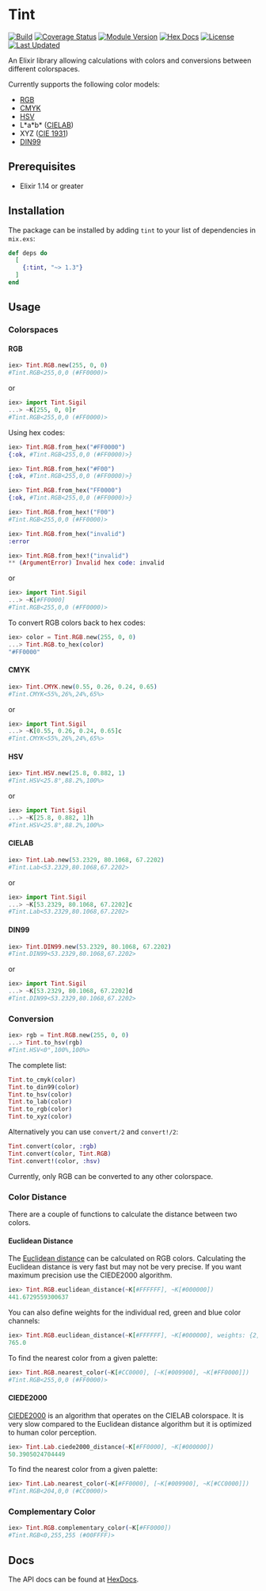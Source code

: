 # Tint

[![Build](https://github.com/tlux/tint/actions/workflows/elixir.yml/badge.svg)](https://github.com/tlux/tint/actions/workflows/elixir.yml)
[![Coverage Status](https://coveralls.io/repos/github/tlux/tint/badge.svg?branch=main)](https://coveralls.io/github/tlux/tint?branch=main)
[![Module Version](https://img.shields.io/hexpm/v/tint.svg)](https://hex.pm/packages/tint)
[![Hex Docs](https://img.shields.io/badge/hex-docs-lightgreen.svg)](https://hexdocs.pm/tint/)
[![License](https://img.shields.io/hexpm/l/tint.svg)](https://github.com/tlux/tint/blob/main/LICENSE.md)
[![Last Updated](https://img.shields.io/github/last-commit/tlux/tint.svg)](https://github.com/tlux/tint/commits/main)

An Elixir library allowing calculations with colors and conversions between
different colorspaces.

Currently supports the following color models:

- [RGB](https://en.wikipedia.org/wiki/RGB_color_space)
- [CMYK](https://en.wikipedia.org/wiki/CMYK_color_model)
- [HSV](https://en.wikipedia.org/wiki/HSL_and_HSV)
- L\*a\*b\* ([CIELAB](https://en.wikipedia.org/wiki/CIELAB_color_space))
- XYZ ([CIE 1931](https://en.wikipedia.org/wiki/CIE_1931_color_space))
- [DIN99](https://de.wikipedia.org/wiki/DIN99-Farbraum)

## Prerequisites

- Elixir 1.14 or greater

## Installation

The package can be installed by adding `tint` to your list of dependencies in
`mix.exs`:

```elixir
def deps do
  [
    {:tint, "~> 1.3"}
  ]
end
```

## Usage

### Colorspaces

#### RGB

```elixir
iex> Tint.RGB.new(255, 0, 0)
#Tint.RGB<255,0,0 (#FF0000)>
```

or

```elixir
iex> import Tint.Sigil
...> ~K[255, 0, 0]r
#Tint.RGB<255,0,0 (#FF0000)>
```

Using hex codes:

```elixir
iex> Tint.RGB.from_hex("#FF0000")
{:ok, #Tint.RGB<255,0,0 (#FF0000)>}

iex> Tint.RGB.from_hex("#F00")
{:ok, #Tint.RGB<255,0,0 (#FF0000)>}

iex> Tint.RGB.from_hex("FF0000")
{:ok, #Tint.RGB<255,0,0 (#FF0000)>}

iex> Tint.RGB.from_hex!("F00")
#Tint.RGB<255,0,0 (#FF0000)>

iex> Tint.RGB.from_hex("invalid")
:error

iex> Tint.RGB.from_hex!("invalid")
** (ArgumentError) Invalid hex code: invalid
```

or

```elixir
iex> import Tint.Sigil
...> ~K[#FF0000]
#Tint.RGB<255,0,0 (#FF0000)>
```

To convert RGB colors back to hex codes:

```elixir
iex> color = Tint.RGB.new(255, 0, 0)
...> Tint.RGB.to_hex(color)
"#FF0000"
```

#### CMYK

```elixir
iex> Tint.CMYK.new(0.55, 0.26, 0.24, 0.65)
#Tint.CMYK<55%,26%,24%,65%>
```

or

```elixir
iex> import Tint.Sigil
...> ~K[0.55, 0.26, 0.24, 0.65]c
#Tint.CMYK<55%,26%,24%,65%>
```

#### HSV

```elixir
iex> Tint.HSV.new(25.8, 0.882, 1)
#Tint.HSV<25.8°,88.2%,100%>
```

or

```elixir
iex> import Tint.Sigil
...> ~K[25.8, 0.882, 1]h
#Tint.HSV<25.8°,88.2%,100%>
```

#### CIELAB

```elixir
iex> Tint.Lab.new(53.2329, 80.1068, 67.2202)
#Tint.Lab<53.2329,80.1068,67.2202>
```

or

```elixir
iex> import Tint.Sigil
...> ~K[53.2329, 80.1068, 67.2202]c
#Tint.Lab<53.2329,80.1068,67.2202>
```

#### DIN99

```elixir
iex> Tint.DIN99.new(53.2329, 80.1068, 67.2202)
#Tint.DIN99<53.2329,80.1068,67.2202>
```

or

```elixir
iex> import Tint.Sigil
...> ~K[53.2329, 80.1068, 67.2202]d
#Tint.DIN99<53.2329,80.1068,67.2202>
```

### Conversion

```elixir
iex> rgb = Tint.RGB.new(255, 0, 0)
...> Tint.to_hsv(rgb)
#Tint.HSV<0°,100%,100%>
```

The complete list:

```elixir
Tint.to_cmyk(color)
Tint.to_din99(color)
Tint.to_hsv(color)
Tint.to_lab(color)
Tint.to_rgb(color)
Tint.to_xyz(color)
```

Alternatively you can use `convert/2` and `convert!/2`:

```elixir
Tint.convert(color, :rgb)
Tint.convert(color, Tint.RGB)
Tint.convert!(color, :hsv)
```

Currently, only RGB can be converted to any other colorspace.

### Color Distance

There are a couple of functions to calculate the distance between two colors.

#### Euclidean Distance

The
[Euclidean distance](https://en.wikipedia.org/wiki/Color_difference#Euclidean)
can be calculated on RGB colors. Calculating the Euclidean distance is very fast
but may not be very precise. If you want maximum precision use the CIEDE2000
algorithm.

```elixir
iex> Tint.RGB.euclidean_distance(~K[#FFFFFF], ~K[#000000])
441.6729559300637
```

You can also define weights for the individual red, green and blue color
channels:

```elixir
iex> Tint.RGB.euclidean_distance(~K[#FFFFFF], ~K[#000000], weights: {2, 4, 3})
765.0
```

To find the nearest color from a given palette:

```elixir
iex> Tint.RGB.nearest_color(~K[#CC0000], [~K[#009900], ~K[#FF0000]])
#Tint.RGB<255,0,0 (#FF0000)>
```

#### CIEDE2000

[CIEDE2000](https://en.wikipedia.org/wiki/Color_difference#CIEDE2000) is an
algorithm that operates on the CIELAB colorspace. It is very slow compared to
the Euclidean distance algorithm but it is optimized to human color perception.

```elixir
iex> Tint.Lab.ciede2000_distance(~K[#FF0000], ~K[#000000])
50.3905024704449
```

To find the nearest color from a given palette:

```elixir
iex> Tint.Lab.nearest_color(~K[#FF0000], [~K[#009900], ~K[#CC0000]])
#Tint.RGB<204,0,0 (#CC0000)>
```

### Complementary Color

```elixir
iex> Tint.RGB.complementary_color(~K[#FF0000])
#Tint.RGB<0,255,255 (#00FFFF)>
```

## Docs

The API docs can be found at [HexDocs](https://hexdocs.pm/tint).
